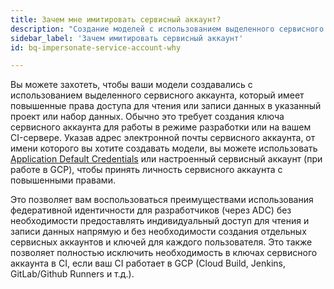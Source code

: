 ```yaml
---
title: Зачем мне имитировать сервисный аккаунт?
description: "Создание моделей с использованием выделенного сервисного аккаунта"
sidebar_label: 'Зачем имитировать сервисный аккаунт'
id: bq-impersonate-service-account-why

---
```


Вы можете захотеть, чтобы ваши модели создавались с использованием выделенного сервисного аккаунта, который имеет повышенные права доступа для чтения или записи данных в указанный проект или набор данных. Обычно это требует создания ключа сервисного аккаунта для работы в режиме разработки или на вашем CI-сервере. Указав адрес электронной почты сервисного аккаунта, от имени которого вы хотите создавать модели, вы можете использовать [Application Default Credentials](https://cloud.google.com/sdk/gcloud/reference/auth/application-default) или настроенный сервисный аккаунт (при работе в GCP), чтобы принять личность сервисного аккаунта с повышенными правами.

Это позволяет вам воспользоваться преимуществами использования федеративной идентичности для разработчиков (через ADC) без необходимости предоставлять индивидуальный доступ для чтения и записи данных напрямую и без необходимости создания отдельных сервисных аккаунтов и ключей для каждого пользователя. Это также позволяет полностью исключить необходимость в ключах сервисного аккаунта в CI, если ваш CI работает в GCP (Cloud Build, Jenkins, GitLab/Github Runners и т.д.).